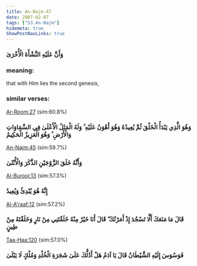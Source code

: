 ```yaml
---
title: An-Najm:47
date: 2007-02-07
tags: ["53.An-Najm"]
hidemeta: true 
ShowPostNavLinks: true 
---
```

### وَأَنَّ عَلَيْهِ النَّشْأَةَ الْأُخْرَىٰ
### meaning: 
that with Him lies the second genesis,
### similar verses: 

[Ar-Room:27](/30/27) (sim:60.8%)

### وَهُوَ الَّذِي يَبْدَأُ الْخَلْقَ ثُمَّ يُعِيدُهُ وَهُوَ أَهْوَنُ عَلَيْهِ ۚ وَلَهُ الْمَثَلُ الْأَعْلَىٰ فِي السَّمَاوَاتِ وَالْأَرْضِ ۚ وَهُوَ الْعَزِيزُ الْحَكِيمُ

[An-Najm:45](/53/45) (sim:59.7%)

### وَأَنَّهُ خَلَقَ الزَّوْجَيْنِ الذَّكَرَ وَالْأُنْثَىٰ

[Al-Burooj:13](/85/13) (sim:57.3%)

### إِنَّهُ هُوَ يُبْدِئُ وَيُعِيدُ

[Al-A'raaf:12](/7/12) (sim:57.2%)

### قَالَ مَا مَنَعَكَ أَلَّا تَسْجُدَ إِذْ أَمَرْتُكَ ۖ قَالَ أَنَا خَيْرٌ مِنْهُ خَلَقْتَنِي مِنْ نَارٍ وَخَلَقْتَهُ مِنْ طِينٍ

[Taa-Haa:120](/20/120) (sim:57.0%)

### فَوَسْوَسَ إِلَيْهِ الشَّيْطَانُ قَالَ يَا آدَمُ هَلْ أَدُلُّكَ عَلَىٰ شَجَرَةِ الْخُلْدِ وَمُلْكٍ لَا يَبْلَىٰ
